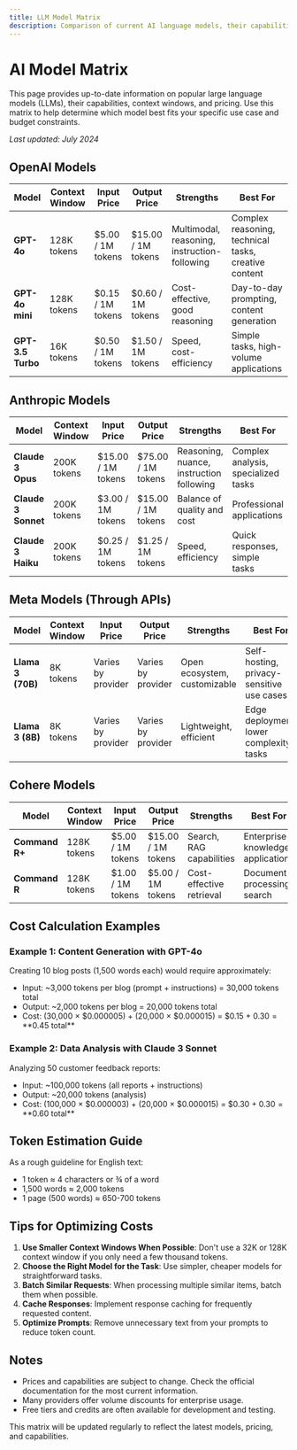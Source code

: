 ```yaml
---
title: LLM Model Matrix
description: Comparison of current AI language models, their capabilities, and pricing
---
```


# AI Model Matrix

This page provides up-to-date information on popular large language models (LLMs), their capabilities, context windows, and pricing. Use this matrix to help determine which model best fits your specific use case and budget constraints.

*Last updated: July 2024*

## OpenAI Models

| Model | Context Window | Input Price | Output Price | Strengths | Best For |
|-------|---------------|-------------|--------------|-----------|----------|
| **GPT-4o** | 128K tokens | $5.00 / 1M tokens | $15.00 / 1M tokens | Multimodal, reasoning, instruction-following | Complex reasoning, technical tasks, creative content |
| **GPT-4o mini** | 128K tokens | $0.15 / 1M tokens | $0.60 / 1M tokens | Cost-effective, good reasoning | Day-to-day prompting, content generation |
| **GPT-3.5 Turbo** | 16K tokens | $0.50 / 1M tokens | $1.50 / 1M tokens | Speed, cost-efficiency | Simple tasks, high-volume applications |

## Anthropic Models

| Model | Context Window | Input Price | Output Price | Strengths | Best For |
|-------|---------------|-------------|--------------|-----------|----------|
| **Claude 3 Opus** | 200K tokens | $15.00 / 1M tokens | $75.00 / 1M tokens | Reasoning, nuance, instruction following | Complex analysis, specialized tasks |
| **Claude 3 Sonnet** | 200K tokens | $3.00 / 1M tokens | $15.00 / 1M tokens | Balance of quality and cost | Professional applications |
| **Claude 3 Haiku** | 200K tokens | $0.25 / 1M tokens | $1.25 / 1M tokens | Speed, efficiency | Quick responses, simple tasks |

## Meta Models (Through APIs)

| Model | Context Window | Input Price | Output Price | Strengths | Best For |
|-------|---------------|-------------|--------------|-----------|----------|
| **Llama 3 (70B)** | 8K tokens | Varies by provider | Varies by provider | Open ecosystem, customizable | Self-hosting, privacy-sensitive use cases |
| **Llama 3 (8B)** | 8K tokens | Varies by provider | Varies by provider | Lightweight, efficient | Edge deployment, lower complexity tasks |

## Cohere Models

| Model | Context Window | Input Price | Output Price | Strengths | Best For |
|-------|---------------|-------------|--------------|-----------|----------|
| **Command R+** | 128K tokens | $5.00 / 1M tokens | $15.00 / 1M tokens | Search, RAG capabilities | Enterprise knowledge applications |
| **Command R** | 128K tokens | $1.00 / 1M tokens | $5.00 / 1M tokens | Cost-effective retrieval | Document processing, search |

## Cost Calculation Examples

### Example 1: Content Generation with GPT-4o

Creating 10 blog posts (1,500 words each) would require approximately:
- Input: ~3,000 tokens per blog (prompt + instructions) = 30,000 tokens total
- Output: ~2,000 tokens per blog = 20,000 tokens total
- Cost: (30,000 × $0.000005) + (20,000 × $0.000015) = $0.15 + $0.30 = **$0.45 total**

### Example 2: Data Analysis with Claude 3 Sonnet

Analyzing 50 customer feedback reports:
- Input: ~100,000 tokens (all reports + instructions)
- Output: ~20,000 tokens (analysis)
- Cost: (100,000 × $0.000003) + (20,000 × $0.000015) = $0.30 + $0.30 = **$0.60 total**

## Token Estimation Guide

As a rough guideline for English text:
- 1 token ≈ 4 characters or ¾ of a word
- 1,500 words ≈ 2,000 tokens
- 1 page (500 words) ≈ 650-700 tokens

## Tips for Optimizing Costs

1. **Use Smaller Context Windows When Possible**: Don't use a 32K or 128K context window if you only need a few thousand tokens.
2. **Choose the Right Model for the Task**: Use simpler, cheaper models for straightforward tasks.
3. **Batch Similar Requests**: When processing multiple similar items, batch them when possible.
4. **Cache Responses**: Implement response caching for frequently requested content.
5. **Optimize Prompts**: Remove unnecessary text from your prompts to reduce token count.

## Notes

- Prices and capabilities are subject to change. Check the official documentation for the most current information.
- Many providers offer volume discounts for enterprise usage.
- Free tiers and credits are often available for development and testing.

This matrix will be updated regularly to reflect the latest models, pricing, and capabilities. 